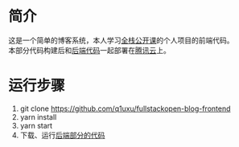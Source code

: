 # 简介
这是一个简单的博客系统，本人学习[全栈公开课](https://fullstackopen.com/zh)的个人项目的前端代码。   
本部分代码构建后和[后端代码](https://github.com/q1uxu/graphql-exercises-backend)一起部署在[腾讯云](http://121.4.99.190/)上。

# 运行步骤
1. git clone https://github.com/q1uxu/fullstackopen-blog-frontend
2. yarn install
3. yarn start
4. 下载、运行[后端部分的代码](https://github.com/q1uxu/graphql-exercises-backend)
